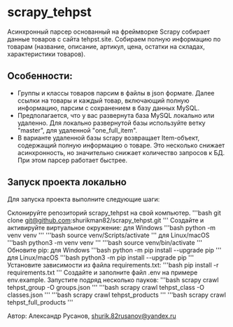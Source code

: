 # scrapy_tehpst
Асинхронный парсер основанный на фреймворке Scrapy собирает данные товаров с сайта tehpst.site. Собираем полную информацию по товарам (название, описание, артикул, цена, остатки на складах, характеристики товаров).

## Особенности:
- Группы и классы товаров парсим в файлы в json формате. Далее ссылки на товары и каждый товар, включающий полную информацию, парсим с сохранением в базу данных MySQL.
- Предполагается, что у вас развернута база MySQL локально или удаленно. Для локально развернутой базы используйте ветку "master", для удаленной "one_full_item".
- В варианте удаленной базы scrapy возвращает Item-объект, содержащий полную информацию о товаре. Это несколько снижает асинхронность, но значительно снижает количество запросов к БД. При этом парсер работает быстрее.

## Запуск проекта локально
Для запуска проекта выполните следующие шаги:

Склонируйте репозиторий scrapy_tehpst на свой компьютер.
'''bash
git clone git@github.com:shurikman82/scrapy_tehpst.git
'''
Создайте и активируйте виртуальное окружение:
для Windows
'''bash
python -m venv venv
'''
'''bash
source venv/Scripts/activate
'''
для Linux/macOS
'''bash
python3 -m venv venv
'''
'''bash
source venv/bin/activate
'''
Обновите pip:
для Windows
'''bash
python -m pip install --upgrade pip
'''
для Linux/macOS
'''bash
python3 -m pip install --upgrade pip
'''
Установите зависимости из файла requirements.txt:
'''bash
pip install -r requirements.txt
'''
Создайте и заполните файл .env на примере env.example.
Запустите подряд несколько пауков:
'''bash
scrapy crawl tehpst_group -O groups.json
'''
'''bash
scrapy crawl tehpst_class -O classes.json
'''
'''bash
scrapy crawl tehpst_products
'''
'''bash
scrapy crawl tehpst_full_products
'''

Автор:
Александр Русанов, shurik.82rusanov@yandex.ru
